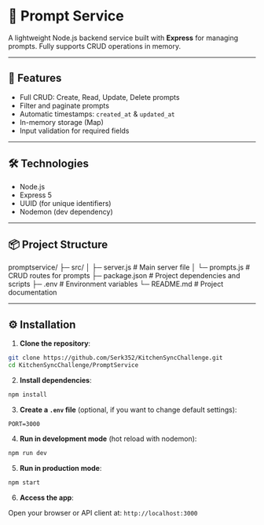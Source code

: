 # 📝 Prompt Service

A lightweight Node.js backend service built with **Express** for managing prompts. Fully supports CRUD operations in memory.

---

## 🚀 Features

- Full CRUD: Create, Read, Update, Delete prompts
- Filter and paginate prompts
- Automatic timestamps: `created_at` & `updated_at`
- In-memory storage (Map)
- Input validation for required fields

---

## 🛠️ Technologies

- Node.js
- Express 5
- UUID (for unique identifiers)
- Nodemon (dev dependency)

---

## 📦 Project Structure

promptservice/
├─ src/
│  ├─ server.js       # Main server file
│  └─ prompts.js      # CRUD routes for prompts
├─ package.json       # Project dependencies and scripts
├─ .env               # Environment variables
└─ README.md          # Project documentation

---

## ⚙️ Installation

1. **Clone the repository**:

```bash
git clone https://github.com/Serk352/KitchenSyncChallenge.git
cd KitchenSyncChallenge/PromptService
```

2. **Install dependencies**:

```bash
npm install
```

3. **Create a `.env` file** (optional, if you want to change default settings):

```env
PORT=3000
```

4. **Run in development mode** (hot reload with nodemon):

```bash
npm run dev
```

5. **Run in production mode**:

```bash
npm start
```

6. **Access the app**:

Open your browser or API client at: `http://localhost:3000`


